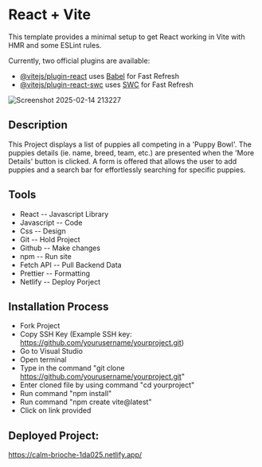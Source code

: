# React + Vite

This template provides a minimal setup to get React working in Vite with HMR and some ESLint rules.

Currently, two official plugins are available:

- [@vitejs/plugin-react](https://github.com/vitejs/vite-plugin-react/blob/main/packages/plugin-react/README.md) uses [Babel](https://babeljs.io/) for Fast Refresh
- [@vitejs/plugin-react-swc](https://github.com/vitejs/vite-plugin-react-swc) uses [SWC](https://swc.rs/) for Fast Refresh


![Screenshot 2025-02-14 213227](https://github.com/user-attachments/assets/b919b8b9-0136-4143-8072-0de5eb60745e)


## Description
This Project displays a list of puppies all competing in a 'Puppy Bowl'. The puppies details (ie. name, breed, team, etc.) are presented when the 'More Details' button is clicked. A form is offered that allows the user to add puppies and a search bar for effortlessly searching for specific puppies.

## Tools

- React -- Javascript Library
- Javascript -- Code
- Css -- Design 
- Git -- Hold Project 
- Github -- Make changes
- npm -- Run site 
- Fetch API -- Pull Backend Data
- Prettier -- Formatting
- Netlify -- Deploy Porject
 
## Installation Process
- Fork Project
- Copy SSH Key (Example SSH key: https://github.com/yourusername/yourproject.git)
- Go to Visual Studio
- Open terminal
- Type in the command "git clone https://github.com/yourusername/yourproject.git"
- Enter cloned file by using command "cd yourproject"
- Run command "npm install"
- Run command "npm create vite@latest"
- Click on link provided




## Deployed Project:
https://calm-brioche-1da025.netlify.app/


